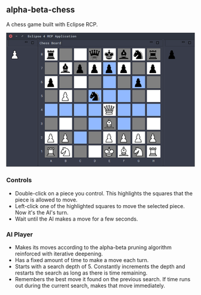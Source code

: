 ## alpha-beta-chess
A chess game built with Eclipse RCP.

![Alpha-Beta Chess](chess.png)

### Controls
 * Double-click on a piece you control. This highlights the squares that the piece is allowed to move.
 * Left-click one of the highlighted squares to move the selected piece. Now it's the AI's turn.
 * Wait until the AI makes a move for a few seconds.

### AI Player
 * Makes its moves according to the alpha-beta pruning algorithm reinforced with iterative deepening.
 * Has a fixed amount of time to make a move each turn. 
 * Starts with a search depth of 5. Constantly increments the depth and restarts the search as long as there is time remaining.
 * Remembers the best move it found on the previous search. If time runs out during the current search, makes that move immediately.
